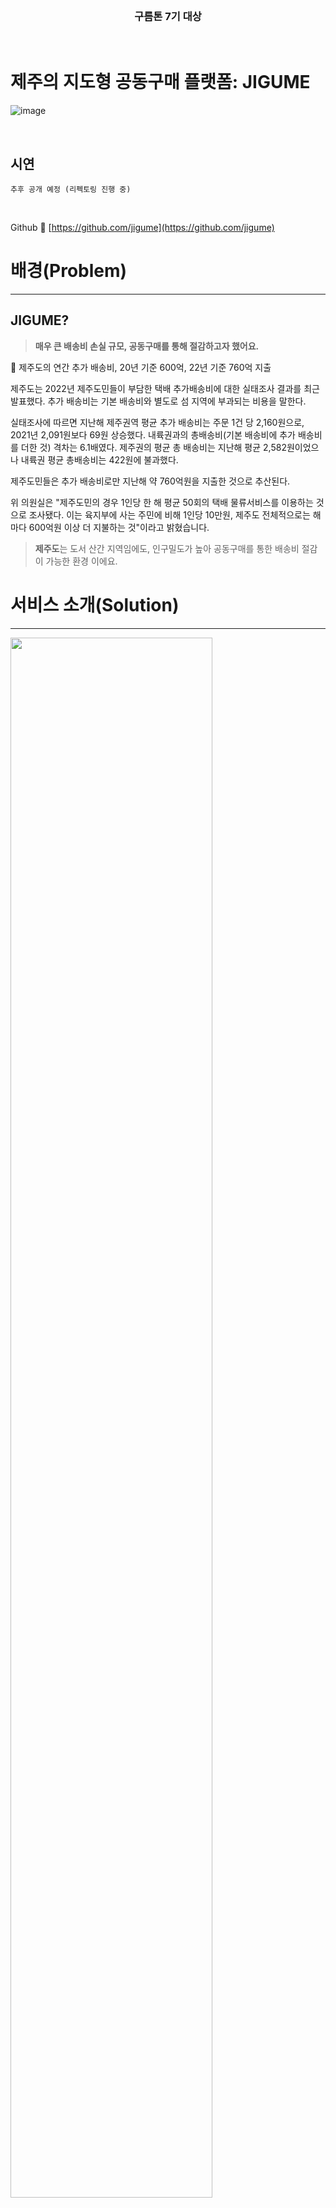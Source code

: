 <br />
<h3 align='center'>구름톤 7기 대상</h3>
<br />

# 제주의 지도형 공동구매 플랫폼: JIGUME

![image](https://github.com/jigume/.github/assets/68184254/ce7cc7cb-656f-49f6-8601-4e043e7bae0d)

<br/>

## 시연
`추후 공개 예정 (리펙토링 진행 중)`

<br/>


Github 🔗 [https://github.com/jigume](https://github.com/jigume)

# ****배경(Problem)****

---

## JIGUME?

> **매우 큰 배송비 손실 규모, 공동구매를 통해 절감하고자 했어요.**
> 

<aside>
    
🍊 제주도의 연간 추가 배송비, 20년 기준 600억, 22년 기준 760억 지출

</aside>

제주도는 2022년 제주도민들이 부담한 택배 추가배송비에 대한 실태조사 결과를 최근 발표했다. 추가 배송비는 기본 배송비와 별도로 섬 지역에 부과되는 비용을 말한다.

실태조사에 따르면 지난해 제주권역 평균 추가 배송비는 주문 1건 당 2,160원으로, 2021년 2,091원보다 69원 상승했다. 내륙권과의 총배송비(기본 배송비에 추가 배송비를 더한 것) 격차는 6.1배였다. 제주권의 평균 총 배송비는 지난해 평균 2,582원이었으나 내륙권 평균 총배송비는 422원에 불과했다.

제주도민들은 추가 배송비로만 지난해 약 760억원을 지출한 것으로 추산된다.

위 의원실은 "제주도민의 경우 1인당 한 해 평균 50회의 택배 물류서비스를 이용하는 것으로 조사됐다. 이는 육지부에 사는 주민에 비해 1인당 10만원, 제주도 전체적으로는 해마다 600억원 이상 더 지불하는 것"이라고 밝혔습니다.

> **제주도**는 도서 산간 지역임에도,
인구밀도가 높아 공동구매를 통한 배송비 절감이 가능한 환경 이에요.
> 

# **서비스 소개(Solution)**

---

<img width="80%" height="80%" src="https://github.com/jigume/jigume-backend/assets/102659136/56a111d3-4d9e-4035-abce-875c9c7da165">


### 기대효과

<img width="80%" height="80%" src="https://github.com/jigume/jigume-backend/assets/102659136/3018cc27-e061-4cdc-8d50-69983d23b4d6">


# **핵심 기능**

---

### **지도 기반 공동 구매처 찾기**

<aside>
🌏 지구미에서 공동 구매를 이용하는 사용자들은 직접 픽업을 받으러 가요.

"카카오 지도 API"를 활용한 서비스로 내 위치 기반의 공동 구매를 열거나 찾아갈 수 있도록 했어요.

</aside>

### `메인페이지`

❶ 카카오 지도 API로 위치기반 서비스 작성

❷ 내 위치 표시

❸ 공구가 열린 장소엔 마커로 표시 : 픽업 받기 편한 공동구매만 골라서

❹ 바텀시트를 통해 선택한 공동구매폼의
정보, 목록을 확인

<img width="80%" height="80%" src="https://github.com/jigume/jigume-backend/assets/102659136/144b8c4b-a05a-47e7-9345-bd139e455747">


### `공동 구매 목록 페이지`

❶ 구매 제품 기반으로 확인하고 싶은 유저를 위해 구매 폼 목록 제공

❷ 제품군 카테고리로 빠른 탐색

<img width="80%" height="80%" src="https://github.com/jigume/jigume-backend/assets/102659136/239e4d68-19e6-4bb6-b5fc-84e70eb3ee1c">


### 공동 구매 참여 하기

### `공동 구매 소개 페이지`

❶ 상품 링크 미리 보기

공동 구매할 상품의 링크 정보를 미리 확인해요

❷ 상세 지도 확인

상세지도를 한번 더 제공함으로써, 픽업 장소를 착각하는 일을 다시 한번 방지해요

❸ 공동 구매 정보 확인

참여자 수를 통해 분할할 배송비를 어느정도
예상할 수 있어요. 기존 참여자가 많을수록
새로운 참여자가 늘어날 가능성이 높아요.

<img width="80%" height="80%" src="https://github.com/jigume/jigume-backend/assets/102659136/7532f0cf-a589-4c1c-a5f3-ab6c8293ce56">


### 공동 구매 등록 하기

### `공동 구매 등록 페이지`

❶ 긴 등록 과정을 분할

스크롤 형 입력폼이 아닌, 분할된 원페이지 타입 입력 폼을 사용.

❷ UX라이팅을 통한 유저 중도 이탈 방지

응원, 입력해야 할 정보에 대한 가이드 등 친절한 UX라이팅을 통해 이탈이 덜 발생하도록 했어요.

<img width="80%" height="80%" src="https://github.com/jigume/jigume-backend/assets/102659136/8dc49ad1-299e-4e93-81e6-53a0a853e9b3">


### 구매 공지방 기능

### `공지 페이지`

❶ 팔로워와 구매리더의 소통법 마련

유저간 대화를 통해 픽업 기간, 시간 등을
조율할 수 있어요.

<img width="80%" height="80%" src="https://github.com/jigume/jigume-backend/assets/102659136/00a38f0a-fe29-4745-93a2-5e090d64c3f3">


### 시스템 아키텍처

<img width="80%" height="80%" src="https://github.com/jigume/jigume-backend/assets/102659136/3a424d47-3c36-494e-90e4-654539d7493f">


### Frontend

<aside>
1️⃣ 개발 및 서비스 편의성을 위해 시스템 구조를 설계 하였어요.

</aside>

- 카카오 등 `OAuth`를 통하여 편리한 로그인을 구현하였어요.
- Vercel의 `CI/CD`를 활용하여 지속적인 서비스를 제공할 수 있고 편리한 배포를 하였어요.

<aside>
2️⃣ 위치 기반 콘텐츠를 위한 기능을 구현하였어요.

</aside>

- `카카오 맵 API`를 사용하여 사용자의 위치를 기반으로 지도 콘텐츠를 사용할 수 있어요.
- 좌표보다 이해하기 쉬운 주소로 변환을 위해 `지오코더 API`를 통해 편리하게 이용할 수 있어요.

<aside>
3️⃣ 효율적인 웹 어플리케이션 로직과 통신을 구현하였어요

</aside>

- 빠른 배포를 위해 ESM을 기반인 `React Vite`을 사용하여 빌드 시간을 아꼈어요.
- 효율적인 데이터 통신 기능을 위하여 `React Query`를 사용하였어요.
- 에러를 최소화 하기 위해 `EsList`와 `Prettier`를 통해 문법 구조를 통일화하였어요.

### Backend

<aside>
1️⃣ Java 기반의 Spring Boot를 이용하여 서버를 구성했어요.

</aside>

- `SpringBoot 3.1.3`, `Gradle 7.6.1`

<aside>
2️⃣ ORM 기술인 JPA과 MYSQL 8.0을 이용하여 데이터베이스를 구축했어요.

</aside>

- `Spring Data JPA`, `MYSQL 8.0`
- ERD 구성은 [ErdCloud](https://www.erdcloud.com/d/848iR4Xid7qsoyyrJ)를 참고하시길 바랄께요 !

<aside>
3️⃣ Spring Security를 이용한 OAuth 2.0 기반의 다양한 소셜 로그인을 구현했어요.

</aside>

- Jwt를 활용해 네이버 로그인, 카카오 로그인, apple 로그인(추후 도입 예정)을 구현했어요.
- Jwt 기반의 `stateless`한 로그인을 구현했어요 !

<aside>
4️⃣ LightSail, S3를 이용해 배포하였어요.

</aside>

# **팀 소개**

---

<aside>
✋ 작업에 들어가기 전, 팀의 규칙을 지정하고 전체 목표를 설정했어요.

### **프로젝트 룰 : 팀워크의 기반을 만들고 시작했어요.**

1. 호칭은 ㅇㅇ님
2. 쿠션어 사용 (혹시 ~~, 바쁘시겠지만 ~~, 등등 기분좋게)
3. 타임테이블 준수 (몇 시까지 무엇을 한다는 목표 지정)
4. 팀 1차 목표는 지도 화면 구현, 2차 목표는 더미 데이터로 콘텐츠 표시
</aside>

### R&R

<img src="https://github.com/jigume/jigume-backend/assets/102659136/3a425b27-ba7f-447f-be48-8f381d9c985a" width="80%" height="80%">



### 협업 이야기
<img width="80%" height="80%" src="https://github.com/jigume/jigume-backend/assets/102659136/ce8a5518-627d-4e2b-80bb-102e4b164701">

### CONTACT
<div style="display: flex; justify-content: center;">
    <table>
      <tr>
        </td><td align="center"><a href=""><img src="https://github.com/jigume/jigume-backend/assets/102659136/c590ced9-79b8-49f3-8e83-342e21d98e0d" width="100px;" alt=""/><br />
            <a><sub><b>`팀장` 김서희 (디자이너)</b></sub></a><br />
            </a>
            </td>
       <td align="center"><a href=""><img src="https://github.com/jigume/jigume-backend/assets/102659136/12544b68-4eba-4fbb-acba-e3e0d2af5025" width="100px;" alt=""/><br />
            <a><sub><b>김현준 (BE)</b></sub></a><br />
            </a>
    </td>
      <td align="center"><a href=""><img src="https://github.com/jigume/jigume-backend/assets/102659136/4eed85c8-a20c-49a9-ba67-bdc744327384" width="100px;" alt=""/><br />
            <a><sub><b>이도경 (FE)</b></sub></a><br />
            </a>
            </td>
       <td align="center"><a href=""><img src="https://github.com/jigume/jigume-backend/assets/102659136/57608efd-2072-41e8-9ba7-46d1af9844eb" width="100px;" alt=""/><br />
            <a><sub><b>정혜연 (FE)</b></sub></a><br />
            </a>
            </td>
        <td align="center"><a href=""><img src="https://github.com/jigume/jigume-backend/assets/102659136/f31bbc62-9543-424d-b4a3-fb4c324d76dd" width="100px;" alt=""/><br />
            <a><sub><b>천수승 (기획 / PM)</b></sub></a><br />
            </a>
            </td>
    </table>
</div>
